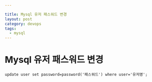 ```yaml
---

title: Mysql 유저 패스워드 변경 
layout: post 
category: devops 
tags: 
  - mysql
---
```


# Mysql 유저 패스워드 변경 

```
update user set password=password('패스워드') where user='유저명';
```